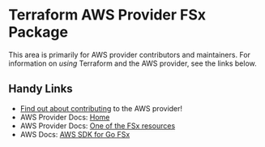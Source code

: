 # Terraform AWS Provider FSx Package

This area is primarily for AWS provider contributors and maintainers. For information on _using_ Terraform and the AWS provider, see the links below.


## Handy Links

* [Find out about contributing](../../../docs/contributing) to the AWS provider!
* AWS Provider Docs: [Home](https://registry.terraform.io/providers/hashicorp/aws/latest/docs)
* AWS Provider Docs: [One of the FSx resources](https://registry.terraform.io/providers/hashicorp/aws/latest/docs/resources/fsx_backup)
* AWS Docs: [AWS SDK for Go FSx](https://docs.aws.amazon.com/sdk-for-go/api/service/fsx/)

